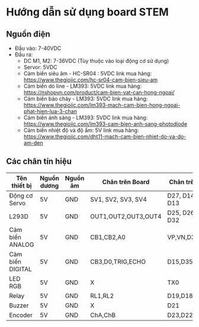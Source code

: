 # Hướng dẫn sử dụng board STEM
## Nguồn điện
- Đầu vào: 7-40VDC 
- Đầu ra: 
    + DC M1, M2: 7-36VDC (Tùy thuộc vào loại động cơ sử dụng)
    + Servor: 5VDC
    + Cảm biến siêu âm - HC-SR04 : 5VDC link mua hàng: https://www.thegioiic.com/hc-sr04-cam-bien-sieu-am
    + Cảm biến dò line - LM393: 5VDC link mua hàng: https://nshopvn.com/product/cam-bien-vat-can-hong-ngoai/
    + Cảm biến báo cháy - LM393: 5VDC link mua hàng: https://www.thegioiic.com/lm393-mach-cam-bien-hong-ngoai-phat-hien-lua-3-chan
    + Cảm biến ánh sáng - LM393: 5VDC  link mua hàng: https://www.thegioiic.com/lm393-cam-bien-anh-sang-photodiode
    + Cảm biến nhiệt độ và độ ẩm: 5V link mua hàng: https://www.thegioiic.com/dht11-mach-cam-bien-nhiet-do-va-do-am-den
## Các chân tín hiệu
|Tên thiết bị          |Nguồn dương  | Nguồn âm |  Chân trên Board  |  Chân trên ESP   |
|--------------------- |-------------|----------|-------------------|------------------|
|Động cơ Servo         |     5V      |    GND   |SV1, SV2, SV3, SV4 |D27, D14, D12, D13|       
|L293D                 |     5V      |    GND   |OUT1,OUT2,OUT3,OUT4|D25, D26, D33, D32|      
|Cảm biến ANALOG       |     5V      |    GND   |     CB1,CB2,A0    |    VP,VN,D34     |         
|Cảm biến DIGITAL      |     5V      |    GND   | CB3,D0,TRIG,ECHO  |  D15,D35,D4,D2   | 
|LED RGB               |     5V      |    GND   |         X         |       TX0        |
|Relay                 |     5V      |    GND   |      RL1,RL2      |      D19,D18     |
|Buzzer                |     5V      |    GND   |         X         |       D21        |
|Encoder               |     5V      |    GND   |      ChA,ChB      |     D23,D22      |
      